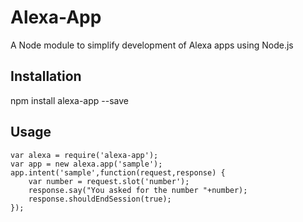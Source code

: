 Alexa-App
=========

A Node module to simplify development of Alexa apps using Node.js

## Installation

  npm install alexa-app --save

## Usage

	var alexa = require('alexa-app');
	var app = new alexa.app('sample');
	app.intent('sample',function(request,response) {
		var number = request.slot('number');
		response.say("You asked for the number "+number);
		response.shouldEndSession(true);
	});
